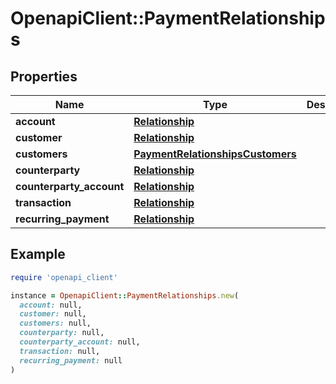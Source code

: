 # OpenapiClient::PaymentRelationships

## Properties

| Name | Type | Description | Notes |
| ---- | ---- | ----------- | ----- |
| **account** | [**Relationship**](Relationship.md) |  | [optional] |
| **customer** | [**Relationship**](Relationship.md) |  | [optional] |
| **customers** | [**PaymentRelationshipsCustomers**](PaymentRelationshipsCustomers.md) |  | [optional] |
| **counterparty** | [**Relationship**](Relationship.md) |  | [optional] |
| **counterparty_account** | [**Relationship**](Relationship.md) |  | [optional] |
| **transaction** | [**Relationship**](Relationship.md) |  | [optional] |
| **recurring_payment** | [**Relationship**](Relationship.md) |  | [optional] |

## Example

```ruby
require 'openapi_client'

instance = OpenapiClient::PaymentRelationships.new(
  account: null,
  customer: null,
  customers: null,
  counterparty: null,
  counterparty_account: null,
  transaction: null,
  recurring_payment: null
)
```

